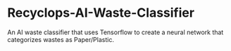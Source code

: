# Recyclops-AI-Waste-Classifier
An AI waste classifier that uses Tensorflow to create a neural network that categorizes wastes as Paper/Plastic. 
